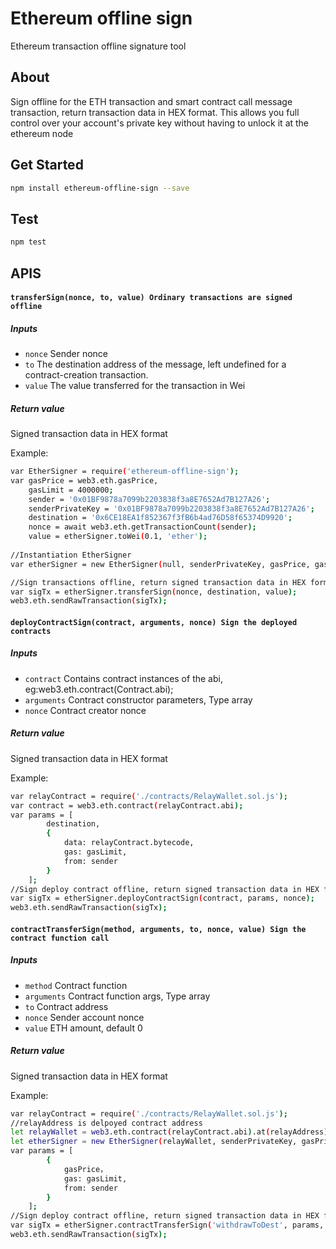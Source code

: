 # Ethereum offline sign
Ethereum transaction offline signature tool

## About
Sign offline for the ETH transaction and smart contract call message transaction, return transaction data in HEX format. This allows you full control over your account's private key without having to unlock it at the ethereum node

## Get Started
```bash
npm install ethereum-offline-sign --save
```
## Test
```bash
npm test
```
## APIS
#### `transferSign(nonce, to, value) Ordinary transactions are signed offline`
##### Inputs
 * `nonce` Sender nonce
 * `to` The destination address of the message, left undefined for a contract-creation transaction.
 * `value` The value transferred for the transaction in Wei
##### Return value
Signed transaction data in HEX format

Example:
```bash
var EtherSigner = require('ethereum-offline-sign');
var gasPrice = web3.eth.gasPrice,
	gasLimit = 4000000;
	sender = '0x01BF9878a7099b2203838f3a8E7652Ad7B127A26';
	senderPrivateKey = '0x01BF9878a7099b2203838f3a8E7652Ad7B127A26';
	destination = '0x6CE18EA1f852367f3fB6b4ad76D58f65374D9920';
    nonce = await web3.eth.getTransactionCount(sender);
    value = etherSigner.toWei(0.1, 'ether');
    
//Instantiation EtherSigner
var etherSigner = new EtherSigner(null, senderPrivateKey, gasPrice, gasLimit);

//Sign transactions offline, return signed transaction data in HEX format
var sigTx = etherSigner.transferSign(nonce, destination, value);
web3.eth.sendRawTransaction(sigTx);
```

#### `deployContractSign(contract, arguments, nonce) Sign the deployed contracts`
##### Inputs
 * `contract` Contains contract instances of the abi, eg:web3.eth.contract(Contract.abi);
 * `arguments` Contract constructor parameters, Type array
 * `nonce` Contract creator nonce
##### Return value
Signed transaction data in HEX format

Example:
```bash
var relayContract = require('./contracts/RelayWallet.sol.js');
var contract = web3.eth.contract(relayContract.abi);
var params = [
        destination, 
        {
            data: relayContract.bytecode,
            gas: gasLimit,
            from: sender
        }
    ];
//Sign deploy contract offline, return signed transaction data in HEX format
var sigTx = etherSigner.deployContractSign(contract, params, nonce);
web3.eth.sendRawTransaction(sigTx);
```

#### `contractTransferSign(method, arguments, to, nonce, value) Sign the contract function call`
##### Inputs
 * `method` Contract function
 * `arguments` Contract function args, Type array
 * `to` Contract address
 * `nonce` Sender account nonce
 * `value` ETH amount, default 0
##### Return value
Signed transaction data in HEX format

Example:
```bash
var relayContract = require('./contracts/RelayWallet.sol.js');
//relayAddress is delpoyed contract address
let relayWallet = web3.eth.contract(relayContract.abi).at(relayAddress);
let etherSigner = new EtherSigner(relayWallet, senderPrivateKey, gasPrice, gasLimit);
var params = [
        {
        	gasPrice，
            gas: gasLimit,
            from: sender
        }
    ];
//Sign deploy contract offline, return signed transaction data in HEX format
var sigTx = etherSigner.contractTransferSign('withdrawToDest', params, relayAddress, nonce, 0);
web3.eth.sendRawTransaction(sigTx);
```










































